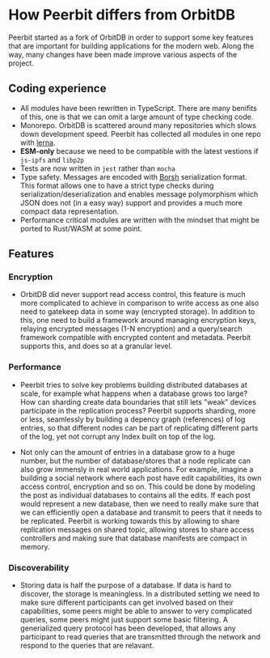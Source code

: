 # How Peerbit differs from OrbitDB

Peerbit started as a fork of OrbitDB in order to support some key features that are important for building applications for the modern web. Along the way, many changes have been made improve various aspects of the project. 


## Coding experience
- All modules have been rewritten in TypeScript. There are many benifits of this, one is that we can omit a large amount of type checking code.
- Monorepo. OrbitDB is scattered around many repositories which slows down development speed. Peerbit has collected all modules in one repo with [lerna](https://github.com/lerna/lerna). 
- **ESM-only** because we need to be compatible with the latest vestions if `js-ipfs` and `libp2p`
- Tests are now written in `jest` rather than `mocha`
- Type safety. Messages are encoded with [Borsh](https://github.com/near/borsh) serialization format. This format allows one to have a strict type checks during serialization/deserialization and enables message polymorphism which JSON does not (in a easy way) support and provides a much more compact data representation. 
- Performance critical modules are written with the mindset that might be ported to Rust/WASM at some point.


## Features

### Encryption
- OrbitDB did never support read access control, this feature is much more complicated to achieve in comparison to write access as one also need to gatekeep data in some way (encrypted storage). In addition to this, one need to build a framework around managing encryption keys, relaying encrypted messages (1-N encryption) and a query/search framework compatible with encrypted content and metadata. Peerbit supports this, and does so at a granular level. 

### Performance
- Peerbit tries to solve key problems building distributed databases at scale, for example what happens when a database grows too large? How can sharding create data boundaries that still lets "weak" devices participate in the replication process? Peerbit supports sharding, more or less, seamlessly by building a depency graph (references) of log entries, so that different nodes can be part of replicating different parts of the log, yet not corrupt any Index built on top of the log.

- Not only can the amount of entries in a database grow to a huge number, but the number of database/stores that a node replicate can also grow immensly in real world applications. For example, imagine a building a social network where each post have edit capabilities, its own access control, encryption and so on. This could be done by modeling the post as individual databases to contains all the edits. If each post would represent a new database, then we need to really make sure that we can efficiently open a database and transmit to peers that it needs to be replicated. Peerbit is working towards this by allowing to share replication messages on shared topic, allowing stores to share access controllers and making sure that database manifests are compact in memory.


### Discoverability
- Storing data is half the purpose of a database. If data is hard to discover, the storage is meaningless. In a distributed setting we need to make sure different participants can get involved based on their capabilities, some peers might be able to answer to very complicated queries, some peers might just support some basic filtering. A generialized query protocol has been developed, that allows any participant to read queries that are transmitted through the network and respond to the queries that are relavant. 


###
